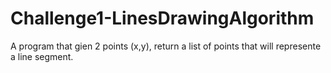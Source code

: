 # Challenge1-LinesDrawingAlgorithm
A program that gien 2 points (x,y), return a list of points that will represente a line segment.
